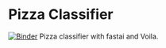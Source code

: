 # Pizza Classifier
[![Binder](https://mybinder.org/badge_logo.svg)](https://mybinder.org/v2/gh/causallycausal/pizza_voila/main?urlpath=%2Fvoila%2Frender%2Fpizza_classifier_app.ipynb)
Pizza classifier with fastai and Voila.
